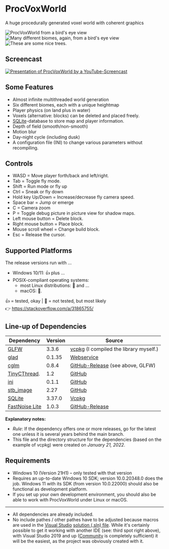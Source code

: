 # ProcVoxWorld

A huge procedurally generated voxel world with coherent graphics 

![ProcVoxWorld from a bird's eye view](https://user-images.githubusercontent.com/18394014/153664300-9af6a2d7-df8c-4592-aec4-2285232d4cf3.png)
![Many different biomes, again, from a bird's eye view](https://user-images.githubusercontent.com/18394014/153664726-b1629e3b-1ecb-40c2-8920-4c3fee28284c.png)
![These are some nice trees.](https://user-images.githubusercontent.com/18394014/153665064-db7126be-8506-486e-9702-926f37ec3cee.png)

## Screencast
[![Presentation of ProcVoxWorld by a YouTube-Screencast](https://user-images.githubusercontent.com/18394014/154851198-aef027f4-5577-42af-89f5-95c11eef90cc.png)
](https://youtu.be/5-GRuv55CA0)

## Some Features
- Almost infinite multithreaded world generation
- Six different biomes, each with a unique heightmap
- Player physics (on land plus in water)
- Voxels (alternative: blocks) can be deleted and placed freely.
- [SQLite](https://sqlite.org)-database to store map and player information.
- Depth of field (smooth/non-smooth)
- Motion blur
- Day-night cycle (including dusk)
- A configuration file (INI) to change various parameters without recompiling.

## Controls
- WASD = Move player forth/back and left/right.
- Tab = Toggle fly mode.
- Shift = Run mode or fly up
- Ctrl = Sneak or fly down
- Hold key Up/Down = Increase/decrease fly camera speed.
- Space bar = Jump or emerge
- C = Camera zoom
- P = Toggle debug picture in picture view for shadow maps.
- Left mouse button = Delete block.
- Right mouse button = Place block.
- Mouse scroll wheel = Change build block.
- Esc = Release the cursor.

## Supported Platforms
The release versions run with ...
- Windows 10/11: :thumbsup: plus ...
- POSIX-compliant operating systems:
  - most Linux distributions: :open_hands: and ...
  - macOS: :open_hands:.

:thumbsup: = tested, okay | :open_hands: =	not tested, but most likely  
:point_right: https://stackoverflow.com/a/31865755/ 

## Line-up of Dependencies
|Dependency                                                |Version|Source                                                                               |
|----------------------------------------------------------|-------|-------------------------------------------------------------------------------------|
|[GLFW](https://www.glfw.org)                              |3.3.6  |[vcpkg](https://vcpkg.io) (I compiled the library myself.)                           |
|[glad](https://github.com/Dav1dde/glad/)                  |0.1.35 |[Webservice](https://glad.dav1d.de)                                                  |
|[cglm](https://cglm.readthedocs.io)                       |0.8.4  |[GitHub-Release](https://github.com/recp/cglm/releases/tag/v0.8.4/) (see above, GLFW)|
|[TinyCThread](https://tinycthread.github.io).             |1.2    |[GitHub](https://github.com/tinycthread/tinycthread/tree/master/source/)             |
|[ini](https://github.com/rxi/ini/)                        |0.1.1  |[GitHub](https://github.com/rxi/ini/tree/master/src/)                                |
|[stb_image](https://github.com/nothings/stb/)             |2.27   |[GitHub](https://github.com/nothings/stb/blob/master/stb_image.h)                    |
|[SQLite](https://www.sqlite.org)                          |3.37.0 |[Vcpkg](https://vcpkg.io)                                                            |
|[FastNoise Lite](https://github.com/Auburn/FastNoiseLite/)|1.0.3  |[GitHub-Release](https://github.com/Auburn/FastNoiseLite/releases/tag/v1.0.3/)       |

**Explanatory notes:**
- *Rule*: If the dependency offers one or more releases, go for the latest one unless it is several years behind the main branch.
- This file and the directory structure for the dependencies (based on the example of vcpkg) were created on *January 21, 2022*.

## Requirements
- Windows 10 (Version 21H1) – only tested with that version
- Requires an up-to-date Windows 10 SDK; version 10.0.20348.0 does the job. Windows 11 with its SDK (from version 10.0.22000) should also be functional as development platform.
- If you set up your own development environment, you should also be able to work with ProcVoxWorld under Linux or macOS.
---
- All dependencies are already included.
- No include pathes / other pathes have to be adjusted because macros are used in the [Visual Studio](https://visualstudio.microsoft.com/vs/) [solution (.sln) file](https://docs.microsoft.com/en-us/visualstudio/extensibility/internals/solution-dot-sln-file?view=vs-2019). While it's certainly possible to get it working with another IDE (see: third spot right above), with Visual Studio 2019 and up ([Community](https://visualstudio.microsoft.com/vs/community/) is completely sufficient) it will be the easiest, as the project was obviously created with it.
